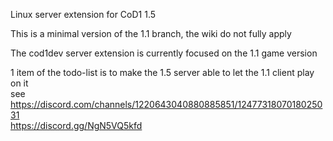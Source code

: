 Linux server extension for CoD1 1.5

This is a minimal version of the 1.1 branch, the wiki do not fully apply

The cod1dev server extension is currently focused on the 1.1 game version

1 item of the todo-list is to make the 1.5 server able to let the 1.1 client play on it  
see https://discord.com/channels/1220643040880885851/1247731807018025031  
https://discord.gg/NgN5VQ5kfd
